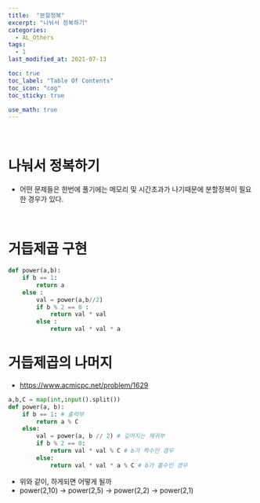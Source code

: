```yaml
---
title:  "분할정복"
excerpt: "나눠서 정복하기"
categories:
  - AL_Others
tags:
  - 1
last_modified_at: 2021-07-13

toc: true
toc_label: "Table Of Contents"
toc_icon: "cog"
toc_sticky: true

use_math: true
---
```


<br>

# 나눠서 정복하기

- 어떤 문제들은 한번에 풀기에는 메모리 및 시간초과가 나기때문에 분할정복이 필요한 경우가 있다. 

<br>

# 거듭제곱 구현

```python
def power(a,b):
    if b == 1:
        return a 
    else : 
        val = power(a,b//2)
        if b % 2 == 0 :
            return val * val
        else :
            return val * val * a 
```

# 거듭제곱의 나머지

- <https://www.acmicpc.net/problem/1629>

```python
a,b,C = map(int,input().split())
def power(a, b):
    if b == 1: # 출력부
        return a % C
    else:
        val = power(a, b // 2) # 깊어지는 재귀부
        if b % 2 == 0:
            return val * val % C # b가 짝수인 경우
        else:
            return val * val * a % C # b가 홀수인 경우
```

- 위와 같이, 하게되면 어떻게 될까
- power(2,10) -> power(2,5) -> power(2,2) -> power(2,1) 

<br>
